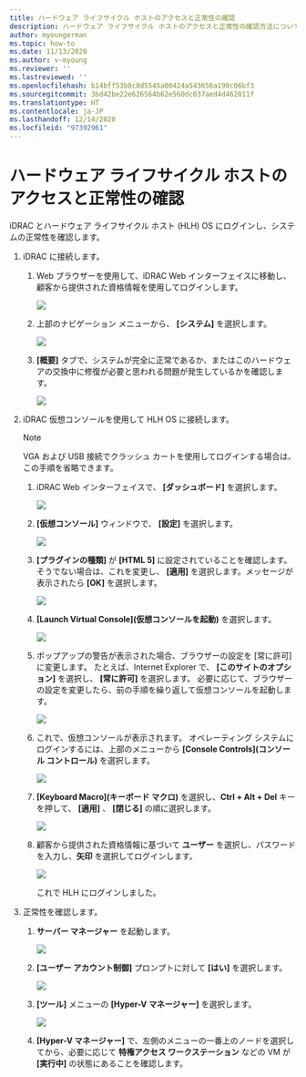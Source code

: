 ```yaml
---
title: ハードウェア ライフサイクル ホストのアクセスと正常性の確認
description: ハードウェア ライフサイクル ホストのアクセスと正常性の確認方法について説明します
author: myoungerman
ms.topic: how-to
ms.date: 11/13/2020
ms.author: v-myoung
ms.reviewer: ''
ms.lastreviewed: ''
ms.openlocfilehash: b14bff53b8c8d5545a00424a543656a190c06bf3
ms.sourcegitcommit: 3bd42be22e626564b62e560dc037aed4d462011f
ms.translationtype: HT
ms.contentlocale: ja-JP
ms.lasthandoff: 12/14/2020
ms.locfileid: "97392961"
---
```

# <a name="verifying-hardware-lifecycle-host-access-and-health"></a>ハードウェア ライフサイクル ホストのアクセスと正常性の確認

iDRAC とハードウェア ライフサイクル ホスト (HLH) OS にログインし、システムの正常性を確認します。

1.  iDRAC に接続します。

    1.  Web ブラウザーを使用して、iDRAC Web インターフェイスに移動し、顧客から提供された資格情報を使用してログインします。

        ![](media/image-3.png) 
    
    1.  上部のナビゲーション メニューから、 **[システム]** を選択します。

        ![](media/image-4.png)
        
    1.  **[概要]** タブで、システムが完全に正常であるか、またはこのハードウェアの交換中に修復が必要と思われる問題が発生しているかを確認します。
    
        ![](media/image-5.png)
    
2.  iDRAC 仮想コンソールを使用して HLH OS に接続します。

    > [!NOTE]
    > VGA および USB 接続でクラッシュ カートを使用してログインする場合は、この手順を省略できます。
    
    1.  iDRAC Web インターフェイスで、 **[ダッシュボード]** を選択します。

        ![](media/image-6.png)
    
    1.  **[仮想コンソール]** ウィンドウで、 **[設定]** を選択します。
    
        ![](media/image-7.png)
        
    1.  **[プラグインの種類]** が **[HTML 5]** に設定されていることを確認します。 そうでない場合は、これを変更し、 **[適用]** を選択します。メッセージが表示されたら **[OK]** を選択します。
    
        ![](media/image-8.png)
        
    1.  **[Launch Virtual Console]\(仮想コンソールを起動\)** を選択します。

        ![](media/image-9.png)
    
    1.  ポップアップの警告が表示された場合、ブラウザーの設定を [常に許可] に変更します。 たとえば、Internet Explorer で、 **[このサイトのオプション]** を選択し、 **[常に許可]** を選択します。 必要に応じて、ブラウザーの設定を変更したら、前の手順を繰り返して仮想コンソールを起動します。
    
        ![](media/image-10.png)
        
    1.  これで、仮想コンソールが表示されます。 オペレーティング システムにログインするには、上部のメニューから **[Console Controls]\(コンソール コントロール\)** を選択します。
    
        ![](media/image-11.png)
        
    1.  **[Keyboard Macro]\(キーボード マクロ\)** を選択し、**Ctrl + Alt + Del** キーを押して、 **[適用]** 、 **[閉じる]** の順に選択します。
    
        ![](media/image-12.png)
        
    1.  顧客から提供された資格情報に基づいて **ユーザー** を選択し、パスワードを入力し、**矢印** を選択してログインします。
    
        ![](media/image-13.png)
        
        これで HLH にログインしました。
        
3.  正常性を確認します。

    1.  **サーバー マネージャー** を起動します。

        ![](media/image-14.png)
        
    1.  **[ユーザー アカウント制御]** プロンプトに対して **[はい]** を選択します。
    
        ![](media/image-15.png)
        
    1.  **[ツール]** メニューの **[Hyper-V マネージャー]** を選択します。
    
        ![](media/image-16.png)
        
    1.  **[Hyper-V マネージャー]** で、左側のメニューの一番上のノードを選択してから、必要に応じて **特権アクセス ワークステーション** などの VM が **[実行中]** の状態にあることを確認します。